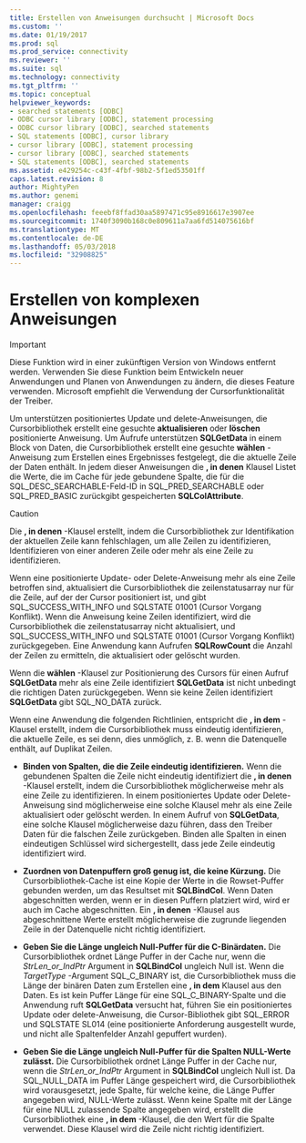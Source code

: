 ```yaml
---
title: Erstellen von Anweisungen durchsucht | Microsoft Docs
ms.custom: ''
ms.date: 01/19/2017
ms.prod: sql
ms.prod_service: connectivity
ms.reviewer: ''
ms.suite: sql
ms.technology: connectivity
ms.tgt_pltfrm: ''
ms.topic: conceptual
helpviewer_keywords:
- searched statements [ODBC]
- ODBC cursor library [ODBC], statement processing
- ODBC cursor library [ODBC], searched statements
- SQL statements [ODBC], cursor library
- cursor library [ODBC], statement processing
- cursor library [ODBC], searched statements
- SQL statements [ODBC], searched statements
ms.assetid: e429254c-c43f-4fbf-98b2-5f1ed53501ff
caps.latest.revision: 8
author: MightyPen
ms.author: genemi
manager: craigg
ms.openlocfilehash: feeebf8ffad30aa5897471c95e8916617e3907ee
ms.sourcegitcommit: 1740f3090b168c0e809611a7aa6fd514075616bf
ms.translationtype: MT
ms.contentlocale: de-DE
ms.lasthandoff: 05/03/2018
ms.locfileid: "32908825"
---
```

# <a name="constructing-searched-statements"></a>Erstellen von komplexen Anweisungen
> [!IMPORTANT]  
>  Diese Funktion wird in einer zukünftigen Version von Windows entfernt werden. Verwenden Sie diese Funktion beim Entwickeln neuer Anwendungen und Planen von Anwendungen zu ändern, die dieses Feature verwenden. Microsoft empfiehlt die Verwendung der Cursorfunktionalität der Treiber.  
  
 Um unterstützen positioniertes Update und delete-Anweisungen, die Cursorbibliothek erstellt eine gesuchte **aktualisieren** oder **löschen** positionierte Anweisung. Um Aufrufe unterstützen **SQLGetData** in einem Block von Daten, die Cursorbibliothek erstellt eine gesuchte **wählen** -Anweisung zum Erstellen eines Ergebnisses festgelegt, die die aktuelle Zeile der Daten enthält. In jedem dieser Anweisungen die **, in denen** Klausel Listet die Werte, die im Cache für jede gebundene Spalte, die für die SQL_DESC_SEARCHABLE-Feld-ID in SQL_PRED_SEARCHABLE oder SQL_PRED_BASIC zurückgibt gespeicherten  **SQLColAttribute**.  
  
> [!CAUTION]  
>  Die **, in denen** -Klausel erstellt, indem die Cursorbibliothek zur Identifikation der aktuellen Zeile kann fehlschlagen, um alle Zeilen zu identifizieren, Identifizieren von einer anderen Zeile oder mehr als eine Zeile zu identifizieren.  
  
 Wenn eine positionierte Update- oder Delete-Anweisung mehr als eine Zeile betroffen sind, aktualisiert die Cursorbibliothek die zeilenstatusarray nur für die Zeile, auf der der Cursor positioniert ist, und gibt SQL_SUCCESS_WITH_INFO und SQLSTATE 01001 (Cursor Vorgang Konflikt). Wenn die Anweisung keine Zeilen identifiziert, wird die Cursorbibliothek die zeilenstatusarray nicht aktualisiert, und SQL_SUCCESS_WITH_INFO und SQLSTATE 01001 (Cursor Vorgang Konflikt) zurückgegeben. Eine Anwendung kann Aufrufen **SQLRowCount** die Anzahl der Zeilen zu ermitteln, die aktualisiert oder gelöscht wurden.  
  
 Wenn die **wählen** -Klausel zur Positionierung des Cursors für einen Aufruf **SQLGetData** mehr als eine Zeile identifiziert **SQLGetData** ist nicht unbedingt die richtigen Daten zurückgegeben. Wenn sie keine Zeilen identifiziert **SQLGetData** gibt SQL_NO_DATA zurück.  
  
 Wenn eine Anwendung die folgenden Richtlinien, entspricht die **, in dem** -Klausel erstellt, indem die Cursorbibliothek muss eindeutig identifizieren, die aktuelle Zeile, es sei denn, dies unmöglich, z. B. wenn die Datenquelle enthält, auf Duplikat Zeilen.  
  
-   **Binden von Spalten, die die Zeile eindeutig identifizieren.** Wenn die gebundenen Spalten die Zeile nicht eindeutig identifiziert die **, in denen** -Klausel erstellt, indem die Cursorbibliothek möglicherweise mehr als eine Zeile zu identifizieren. In einem positioniertes Update oder Delete-Anweisung sind möglicherweise eine solche Klausel mehr als eine Zeile aktualisiert oder gelöscht werden. In einem Aufruf von **SQLGetData**, eine solche Klausel möglicherweise dazu führen, dass den Treiber Daten für die falschen Zeile zurückgeben. Binden alle Spalten in einen eindeutigen Schlüssel wird sichergestellt, dass jede Zeile eindeutig identifiziert wird.  
  
-   **Zuordnen von Datenpuffern groß genug ist, die keine Kürzung.** Die Cursorbibliothek-Cache ist eine Kopie der Werte in die Rowset-Puffer gebunden werden, um das Resultset mit **SQLBindCol**. Wenn Daten abgeschnitten werden, wenn er in diesen Puffern platziert wird, wird er auch im Cache abgeschnitten. Ein **, in denen** -Klausel aus abgeschnittene Werte erstellt möglicherweise die zugrunde liegenden Zeile in der Datenquelle nicht richtig identifiziert.  
  
-   **Geben Sie die Länge ungleich Null-Puffer für die C-Binärdaten.** Die Cursorbibliothek ordnet Länge Puffer in der Cache nur, wenn die *StrLen_or_IndPtr* Argument in **SQLBindCol** ungleich Null ist. Wenn die *TargetType* -Argument SQL_C_BINARY ist, die Cursorbibliothek muss die Länge der binären Daten zum Erstellen eine **, in dem** Klausel aus den Daten. Es ist kein Puffer Länge für eine SQL_C_BINARY-Spalte und die Anwendung ruft **SQLGetData** versucht hat, führen Sie ein positioniertes Update oder delete-Anweisung, die Cursor-Bibliothek gibt SQL_ERROR und SQLSTATE SL014 (eine positionierte Anforderung ausgestellt wurde, und nicht alle Spaltenfelder Anzahl gepuffert wurden).  
  
-   **Geben Sie die Länge ungleich Null-Puffer für die Spalten NULL-Werte zulässt.** Die Cursorbibliothek ordnet Länge Puffer in der Cache nur, wenn die *StrLen_or_IndPtr* Argument in **SQLBindCol** ungleich Null ist. Da SQL_NULL_DATA im Puffer Länge gespeichert wird, die Cursorbibliothek wird vorausgesetzt, jede Spalte, für welche keine, die Länge Puffer angegeben wird, NULL-Werte zulässt. Wenn keine Spalte mit der Länge für eine NULL zulassende Spalte angegeben wird, erstellt die Cursorbibliothek eine **, in dem** -Klausel, die den Wert für die Spalte verwendet. Diese Klausel wird die Zeile nicht richtig identifiziert.
